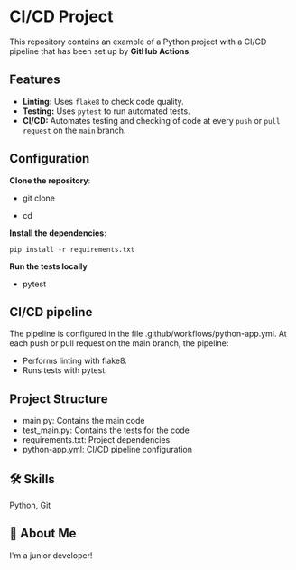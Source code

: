 
# CI/CD Project

This repository contains an example of a Python project with a CI/CD pipeline that has been set up by **GitHub Actions**.

## Features
- **Linting:** Uses `flake8` to check code quality.
- **Testing:** Uses `pytest` to run automated tests.
- **CI/CD:** Automates testing and checking of code at every `push` or `pull request` on the `main` branch.


## Configuration

**Clone the repository**: 

- git clone <repository-url>

- cd <repository-folder>

**Install the dependencies**:

    pip install -r requirements.txt

**Run the tests locally**
- pytest

## CI/CD pipeline
The pipeline is configured in the file .github/workflows/python-app.yml. At each push or pull request on the main branch, the pipeline:

- Performs linting with flake8.
- Runs tests with pytest.

## Project Structure

- main.py: Contains the main code 
- test_main.py:  Contains the tests for the code 
- requirements.txt: Project dependencies
- python-app.yml:  CI/CD pipeline configuration



























## 🛠 Skills
Python, Git



## 🚀 About Me
I'm a junior developer!

